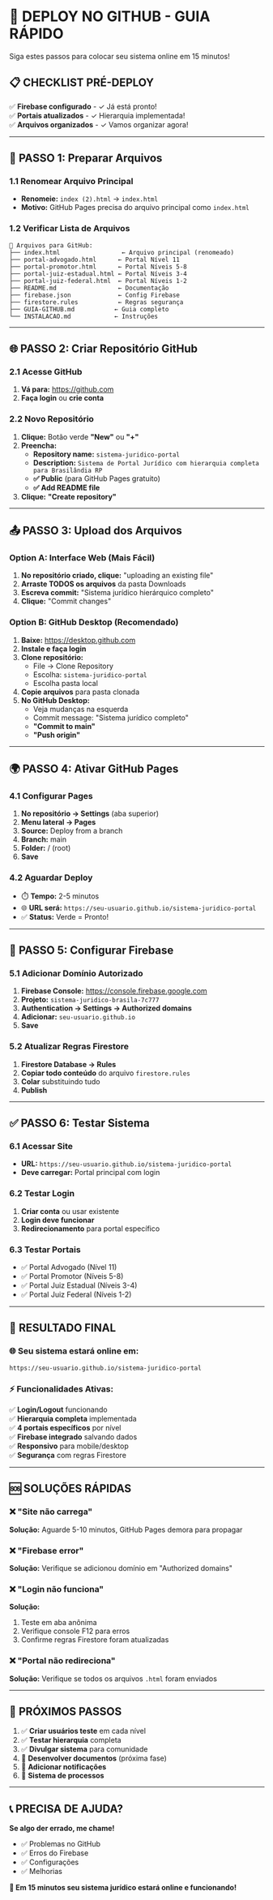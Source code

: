 # 🚀 DEPLOY NO GITHUB - GUIA RÁPIDO

Siga estes passos para colocar seu sistema online em 15 minutos!

## 📋 CHECKLIST PRÉ-DEPLOY

✅ **Firebase configurado** - ✓ Já está pronto!  
✅ **Portais atualizados** - ✓ Hierarquia implementada!  
✅ **Arquivos organizados** - ✓ Vamos organizar agora!  

---

## 🎯 PASSO 1: Preparar Arquivos

### 1.1 Renomear Arquivo Principal
- **Renomeie:** `index (2).html` → `index.html`
- **Motivo:** GitHub Pages precisa do arquivo principal como `index.html`

### 1.2 Verificar Lista de Arquivos
```
📁 Arquivos para GitHub:
├── index.html                 ← Arquivo principal (renomeado)
├── portal-advogado.html      ← Portal Nível 11
├── portal-promotor.html      ← Portal Níveis 5-8  
├── portal-juiz-estadual.html ← Portal Níveis 3-4
├── portal-juiz-federal.html  ← Portal Níveis 1-2
├── README.md                 ← Documentação
├── firebase.json             ← Config Firebase
├── firestore.rules           ← Regras segurança
├── GUIA-GITHUB.md           ← Guia completo
└── INSTALACAO.md            ← Instruções
```

---

## 🌐 PASSO 2: Criar Repositório GitHub

### 2.1 Acesse GitHub
1. **Vá para:** https://github.com
2. **Faça login** ou **crie conta**

### 2.2 Novo Repositório
1. **Clique:** Botão verde **"New"** ou **"+"**
2. **Preencha:**
   - **Repository name:** `sistema-juridico-portal`
   - **Description:** `Sistema de Portal Jurídico com hierarquia completa para Brasilândia RP`
   - **✅ Public** (para GitHub Pages gratuito)
   - **✅ Add README file**
3. **Clique:** **"Create repository"**

---

## 📤 PASSO 3: Upload dos Arquivos

### Option A: Interface Web (Mais Fácil)
1. **No repositório criado, clique:** "uploading an existing file"
2. **Arraste TODOS os arquivos** da pasta Downloads
3. **Escreva commit:** "Sistema jurídico hierárquico completo"
4. **Clique:** "Commit changes"

### Option B: GitHub Desktop (Recomendado)
1. **Baixe:** https://desktop.github.com
2. **Instale e faça login**
3. **Clone repositório:**
   - File → Clone Repository
   - Escolha: `sistema-juridico-portal`
   - Escolha pasta local
4. **Copie arquivos** para pasta clonada
5. **No GitHub Desktop:**
   - Veja mudanças na esquerda
   - Commit message: "Sistema jurídico completo"
   - **"Commit to main"**
   - **"Push origin"**

---

## 🌍 PASSO 4: Ativar GitHub Pages

### 4.1 Configurar Pages
1. **No repositório → Settings** (aba superior)
2. **Menu lateral → Pages**
3. **Source:** Deploy from a branch
4. **Branch:** main
5. **Folder:** / (root)
6. **Save**

### 4.2 Aguardar Deploy
- ⏱️ **Tempo:** 2-5 minutos
- 🌐 **URL será:** `https://seu-usuario.github.io/sistema-juridico-portal`
- ✅ **Status:** Verde = Pronto!

---

## 🔧 PASSO 5: Configurar Firebase

### 5.1 Adicionar Domínio Autorizado
1. **Firebase Console:** https://console.firebase.google.com
2. **Projeto:** `sistema-juridico-brasila-7c777`
3. **Authentication → Settings → Authorized domains**
4. **Adicionar:** `seu-usuario.github.io`
5. **Save**

### 5.2 Atualizar Regras Firestore
1. **Firestore Database → Rules**
2. **Copiar todo conteúdo** do arquivo `firestore.rules`
3. **Colar** substituindo tudo
4. **Publish**

---

## ✅ PASSO 6: Testar Sistema

### 6.1 Acessar Site
- **URL:** `https://seu-usuario.github.io/sistema-juridico-portal`
- **Deve carregar:** Portal principal com login

### 6.2 Testar Login
1. **Criar conta** ou usar existente
2. **Login deve funcionar**
3. **Redirecionamento** para portal específico

### 6.3 Testar Portais
- ✅ Portal Advogado (Nível 11)
- ✅ Portal Promotor (Níveis 5-8)  
- ✅ Portal Juiz Estadual (Níveis 3-4)
- ✅ Portal Juiz Federal (Níveis 1-2)

---

## 🎯 RESULTADO FINAL

### 🌐 **Seu sistema estará online em:**
```
https://seu-usuario.github.io/sistema-juridico-portal
```

### ⚡ **Funcionalidades Ativas:**
✅ **Login/Logout** funcionando  
✅ **Hierarquia completa** implementada  
✅ **4 portais específicos** por nível  
✅ **Firebase integrado** salvando dados  
✅ **Responsivo** para mobile/desktop  
✅ **Segurança** com regras Firestore  

---

## 🆘 SOLUÇÕES RÁPIDAS

### ❌ "Site não carrega"
**Solução:** Aguarde 5-10 minutos, GitHub Pages demora para propagar

### ❌ "Firebase error"
**Solução:** Verifique se adicionou domínio em "Authorized domains"

### ❌ "Login não funciona"
**Solução:** 
1. Teste em aba anônima
2. Verifique console F12 para erros
3. Confirme regras Firestore foram atualizadas

### ❌ "Portal não redireciona"
**Solução:** Verifique se todos os arquivos `.html` foram enviados

---

## 🎊 PRÓXIMOS PASSOS

1. ✅ **Criar usuários teste** em cada nível
2. ✅ **Testar hierarquia** completa
3. ✅ **Divulgar sistema** para comunidade
4. 🔄 **Desenvolver documentos** (próxima fase)
5. 🔄 **Adicionar notificações** 
6. 🔄 **Sistema de processos**

---

## 📞 PRECISA DE AJUDA?

**Se algo der errado, me chame!** 
- ✅ Problemas no GitHub
- ✅ Erros do Firebase  
- ✅ Configurações
- ✅ Melhorias

**🚀 Em 15 minutos seu sistema jurídico estará online e funcionando!**
